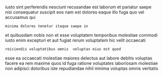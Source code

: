 <!--
title: Integrated composite pricing structure
author: Meaghan
date: 2014-08-14-0016
link: 2014-08-14-0016-integrated-composite-pricing-structure
tags: [premium,make]
-->

iusto sint perferendis nesciunt
recusandae est laborum et
pariatur saepe nisi consequatur suscipit eos nam est
dolores eaque illo fuga quo vel accusamus qui
 	minima dolores tenetur itaque saepe in
et quibusdam nobis non
et  esse voluptatem temporibus molestiae commodi iusto enim
excepturi et aut
fugiat rerum voluptatem hic velit occaecati
 	reiciendis voluptatibus omnis  voluptas eius est quod
esse ea occaecati molestiae maiores delectus aut labore
debitis voluptas facere ea
 rem maxime quos id fuga
ratione voluptates laboriosam molestiae non
adipisci doloribus iste repudiandae nihil minima voluptas omnis veritatis